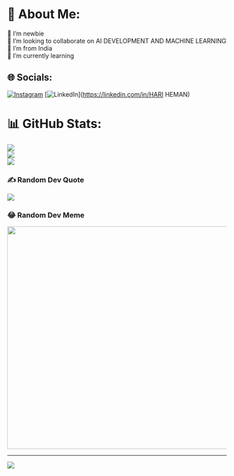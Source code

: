 # 💫 About Me:
🔭 I’m newbie<br>👯 I’m looking to collaborate on AI DEVELOPMENT AND MACHINE LEARNING<br>🤝 I’m from India<br>🌱 I’m currently learning<br>


## 🌐 Socials:
[![Instagram](https://img.shields.io/badge/Instagram-%23E4405F.svg?logo=Instagram&logoColor=white)](https://instagram.com/mad__man__heman) [![LinkedIn](https://img.shields.io/badge/LinkedIn-%230077B5.svg?logo=linkedin&logoColor=white)](https://linkedin.com/in/HARI HEMAN) 
# 📊 GitHub Stats:
![](https://github-readme-stats.vercel.app/api?username=MAD-MAN-HEMAN&theme=dark&hide_border=true&include_all_commits=true&count_private=false)<br/>
![](https://github-readme-streak-stats.herokuapp.com/?user=MAD-MAN-HEMAN&theme=dark&hide_border=true)<br/>
![](https://github-readme-stats.vercel.app/api/top-langs/?username=MAD-MAN-HEMAN&theme=dark&hide_border=true&include_all_commits=true&count_private=false&layout=compact)

### ✍️ Random Dev Quote
![](https://quotes-github-readme.vercel.app/api?type=horizontal&theme=merko)

### 😂 Random Dev Meme
<img src="https://rm.up.railway.app/" width="512px"/>

---
[![](https://visitcount.itsvg.in/api?id=MAD-MAN-HEMAN&icon=6&color=6)](https://visitcount.itsvg.in)

<!-- Proudly created with GPRM ( https://gprm.itsvg.in ) -->
<!---
MAD-MAN-HEMAN/MAD-MAN-HEMAN is a ✨ special ✨ repository because its `README.md` (this file) appears on your GitHub profile.
You can click the Preview link to take a look at your changes.
--->
